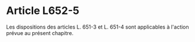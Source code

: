 # Article L652-5

Les dispositions des articles L. 651-3 et L. 651-4 sont applicables à l'action prévue au présent chapitre.
